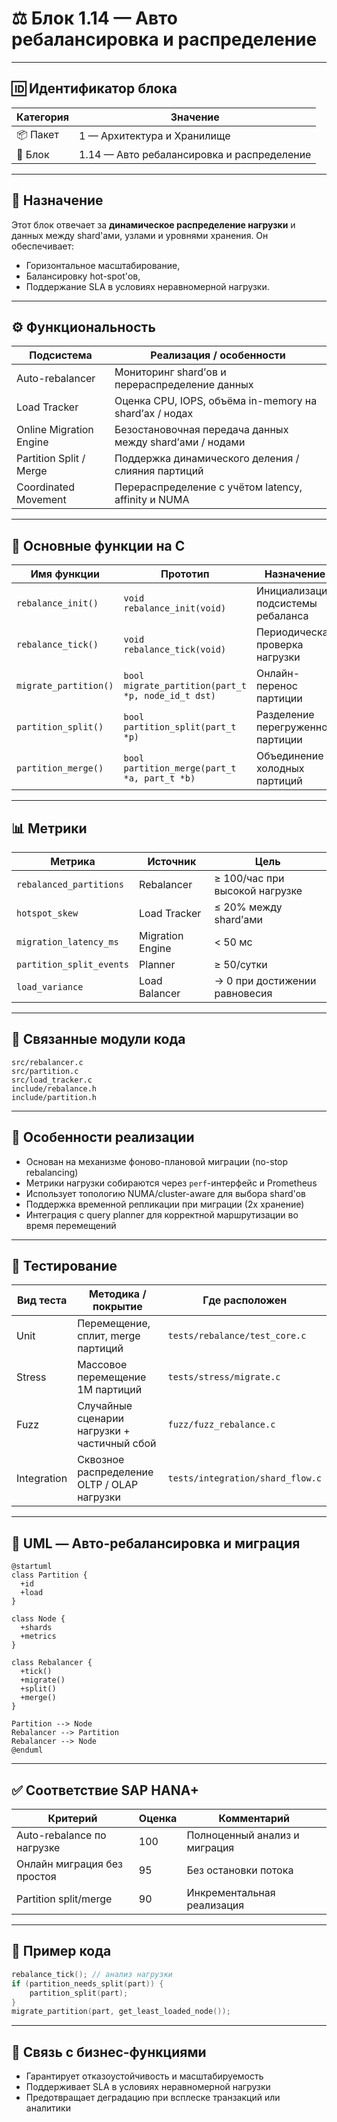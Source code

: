 # ⚖️ Блок 1.14 — Авто ребалансировка и распределение

---

## 🆔 Идентификатор блока

| Категория | Значение                                   |
| --------- | ------------------------------------------ |
| 📦 Пакет  | 1 — Архитектура и Хранилище                |
| 🔢 Блок   | 1.14 — Авто ребалансировка и распределение |

---

## 🎯 Назначение

Этот блок отвечает за **динамическое распределение нагрузки** и данных между shard'ами, узлами и уровнями хранения. Он обеспечивает:

* Горизонтальное масштабирование,
* Балансировку hot-spot'ов,
* Поддержание SLA в условиях неравномерной нагрузки.

---

## ⚙️ Функциональность

| Подсистема              | Реализация / особенности                                 |
| ----------------------- | -------------------------------------------------------- |
| Auto-rebalancer         | Мониторинг shard’ов и перераспределение данных           |
| Load Tracker            | Оценка CPU, IOPS, объёма in-memory на shard’ах / нодах   |
| Online Migration Engine | Безостановочная передача данных между shard’ами / нодами |
| Partition Split / Merge | Поддержка динамического деления / слияния партиций       |
| Coordinated Movement    | Перераспределение с учётом latency, affinity и NUMA      |

---

## 🔧 Основные функции на C

| Имя функции           | Прототип                                           | Назначение                         |
| --------------------- | -------------------------------------------------- | ---------------------------------- |
| `rebalance_init()`    | `void rebalance_init(void)`                        | Инициализация подсистемы ребаланса |
| `rebalance_tick()`    | `void rebalance_tick(void)`                        | Периодическая проверка нагрузки    |
| `migrate_partition()` | `bool migrate_partition(part_t *p, node_id_t dst)` | Онлайн-перенос партиции            |
| `partition_split()`   | `bool partition_split(part_t *p)`                  | Разделение перегруженной партиции  |
| `partition_merge()`   | `bool partition_merge(part_t *a, part_t *b)`       | Объединение холодных партиций      |

---

## 📊 Метрики

| Метрика                  | Источник         | Цель                           |
| ------------------------ | ---------------- | ------------------------------ |
| `rebalanced_partitions`  | Rebalancer       | ≥ 100/час при высокой нагрузке |
| `hotspot_skew`           | Load Tracker     | ≤ 20% между shard’ами          |
| `migration_latency_ms`   | Migration Engine | < 50 мс                        |
| `partition_split_events` | Planner          | ≥ 50/сутки                     |
| `load_variance`          | Load Balancer    | → 0 при достижении равновесия  |

---

## 📂 Связанные модули кода

```
src/rebalancer.c
src/partition.c
src/load_tracker.c
include/rebalance.h
include/partition.h
```

---

## 🧠 Особенности реализации

* Основан на механизме фоново-плановой миграции (no-stop rebalancing)
* Метрики нагрузки собираются через `perf`-интерфейс и Prometheus
* Использует топологию NUMA/cluster-aware для выбора shard'ов
* Поддержка временной репликации при миграции (2x хранение)
* Интеграция с query planner для корректной маршрутизации во время перемещений

---

## 🧪 Тестирование

| Вид теста   | Методика / покрытие                          | Где расположен                   |
| ----------- | -------------------------------------------- | -------------------------------- |
| Unit        | Перемещение, сплит, merge партиций           | `tests/rebalance/test_core.c`    |
| Stress      | Массовое перемещение 1M партиций             | `tests/stress/migrate.c`         |
| Fuzz        | Случайные сценарии нагрузки + частичный сбой | `fuzz/fuzz_rebalance.c`          |
| Integration | Сквозное распределение OLTP / OLAP нагрузки  | `tests/integration/shard_flow.c` |

---

## 📐 UML — Авто-ребалансировка и миграция

```plantuml
@startuml
class Partition {
  +id
  +load
}

class Node {
  +shards
  +metrics
}

class Rebalancer {
  +tick()
  +migrate()
  +split()
  +merge()
}

Partition --> Node
Rebalancer --> Partition
Rebalancer --> Node
@enduml
```

---

## ✅ Соответствие SAP HANA+

| Критерий                    | Оценка | Комментарий                   |
| --------------------------- | ------ | ----------------------------- |
| Auto-rebalance по нагрузке  | 100    | Полноценный анализ и миграция |
| Онлайн миграция без простоя | 95     | Без остановки потока          |
| Partition split/merge       | 90     | Инкрементальная реализация    |

---

## 📎 Пример кода

```c
rebalance_tick(); // анализ нагрузки
if (partition_needs_split(part)) {
    partition_split(part);
}
migrate_partition(part, get_least_loaded_node());
```

---

## 📌 Связь с бизнес-функциями

* Гарантирует отказоустойчивость и масштабируемость
* Поддерживает SLA в условиях неравномерной нагрузки
* Предотвращает деградацию при всплеске транзакций или аналитики

